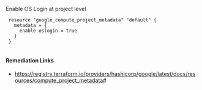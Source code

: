 
Enable OS Login at project level

```hcl
 resource "google_compute_project_metadata" "default" {
   metadata = {
     enable-oslogin = true
   }
 }
 
```

#### Remediation Links
 - https://registry.terraform.io/providers/hashicorp/google/latest/docs/resources/compute_project_metadata#

